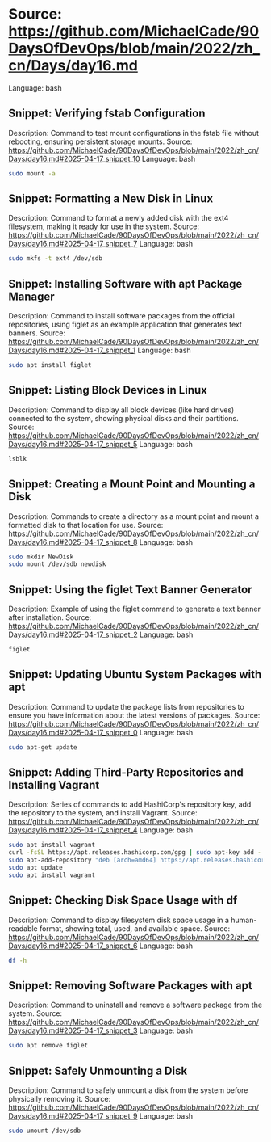# Source: https://github.com/MichaelCade/90DaysOfDevOps/blob/main/2022/zh_cn/Days/day16.md
Language: bash

## Snippet: Verifying fstab Configuration
Description: Command to test mount configurations in the fstab file without rebooting, ensuring persistent storage mounts.
Source: https://github.com/MichaelCade/90DaysOfDevOps/blob/main/2022/zh_cn/Days/day16.md#2025-04-17_snippet_10
Language: bash

```bash
sudo mount -a
```

## Snippet: Formatting a New Disk in Linux
Description: Command to format a newly added disk with the ext4 filesystem, making it ready for use in the system.
Source: https://github.com/MichaelCade/90DaysOfDevOps/blob/main/2022/zh_cn/Days/day16.md#2025-04-17_snippet_7
Language: bash

```bash
sudo mkfs -t ext4 /dev/sdb
```

## Snippet: Installing Software with apt Package Manager
Description: Command to install software packages from the official repositories, using figlet as an example application that generates text banners.
Source: https://github.com/MichaelCade/90DaysOfDevOps/blob/main/2022/zh_cn/Days/day16.md#2025-04-17_snippet_1
Language: bash

```bash
sudo apt install figlet
```

## Snippet: Listing Block Devices in Linux
Description: Command to display all block devices (like hard drives) connected to the system, showing physical disks and their partitions.
Source: https://github.com/MichaelCade/90DaysOfDevOps/blob/main/2022/zh_cn/Days/day16.md#2025-04-17_snippet_5
Language: bash

```bash
lsblk
```

## Snippet: Creating a Mount Point and Mounting a Disk
Description: Commands to create a directory as a mount point and mount a formatted disk to that location for use.
Source: https://github.com/MichaelCade/90DaysOfDevOps/blob/main/2022/zh_cn/Days/day16.md#2025-04-17_snippet_8
Language: bash

```bash
sudo mkdir NewDisk
sudo mount /dev/sdb newdisk
```

## Snippet: Using the figlet Text Banner Generator
Description: Example of using the figlet command to generate a text banner after installation.
Source: https://github.com/MichaelCade/90DaysOfDevOps/blob/main/2022/zh_cn/Days/day16.md#2025-04-17_snippet_2
Language: bash

```bash
figlet
```

## Snippet: Updating Ubuntu System Packages with apt
Description: Command to update the package lists from repositories to ensure you have information about the latest versions of packages.
Source: https://github.com/MichaelCade/90DaysOfDevOps/blob/main/2022/zh_cn/Days/day16.md#2025-04-17_snippet_0
Language: bash

```bash
sudo apt-get update
```

## Snippet: Adding Third-Party Repositories and Installing Vagrant
Description: Series of commands to add HashiCorp's repository key, add the repository to the system, and install Vagrant.
Source: https://github.com/MichaelCade/90DaysOfDevOps/blob/main/2022/zh_cn/Days/day16.md#2025-04-17_snippet_4
Language: bash

```bash
sudo apt install vagrant
curl -fsSL https://apt.releases.hashicorp.com/gpg | sudo apt-key add -
sudo apt-add-repository "deb [arch=amd64] https://apt.releases.hashicorp.com $(lsb_release -cs) main"
sudo apt update
sudo apt install vagrant
```

## Snippet: Checking Disk Space Usage with df
Description: Command to display filesystem disk space usage in a human-readable format, showing total, used, and available space.
Source: https://github.com/MichaelCade/90DaysOfDevOps/blob/main/2022/zh_cn/Days/day16.md#2025-04-17_snippet_6
Language: bash

```bash
df -h
```

## Snippet: Removing Software Packages with apt
Description: Command to uninstall and remove a software package from the system.
Source: https://github.com/MichaelCade/90DaysOfDevOps/blob/main/2022/zh_cn/Days/day16.md#2025-04-17_snippet_3
Language: bash

```bash
sudo apt remove figlet
```

## Snippet: Safely Unmounting a Disk
Description: Command to safely unmount a disk from the system before physically removing it.
Source: https://github.com/MichaelCade/90DaysOfDevOps/blob/main/2022/zh_cn/Days/day16.md#2025-04-17_snippet_9
Language: bash

```bash
sudo umount /dev/sdb
```